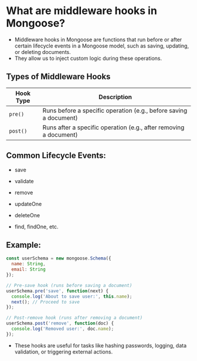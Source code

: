 # What are middleware hooks in Mongoose?

- Middleware hooks in Mongoose are functions that run before or after certain lifecycle events in a Mongoose model, such as saving, updating, or deleting documents. 
- They allow us to inject custom logic during these operations.

## Types of Middleware Hooks

| Hook Type | Description                                                    |
|-----------|----------------------------------------------------------------|
| `pre()`   | Runs before a specific operation (e.g., before saving a document) |
| `post()`  | Runs after a specific operation (e.g., after removing a document) |


## Common Lifecycle Events:
- save

- validate

- remove

- updateOne

- deleteOne

- find, findOne, etc.

## Example:
```js
const userSchema = new mongoose.Schema({
  name: String,
  email: String
});

// Pre-save hook (runs before saving a document)
userSchema.pre('save', function(next) {
  console.log('About to save user:', this.name);
  next(); // Proceed to save
});

// Post-remove hook (runs after removing a document)
userSchema.post('remove', function(doc) {
  console.log('Removed user:', doc.name);
});
```
- These hooks are useful for tasks like hashing passwords, logging, data validation, or triggering external actions.